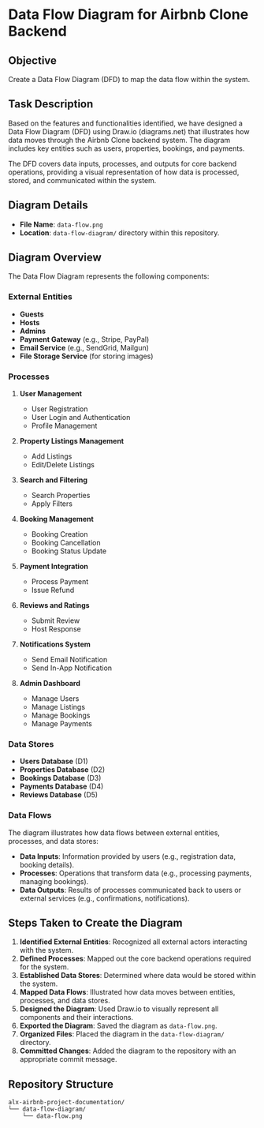 
# Data Flow Diagram for Airbnb Clone Backend

## Objective

Create a Data Flow Diagram (DFD) to map the data flow within the system.

## Task Description

Based on the features and functionalities identified, we have designed a Data Flow Diagram (DFD) using Draw.io (diagrams.net) that illustrates how data moves through the Airbnb Clone backend system. The diagram includes key entities such as users, properties, bookings, and payments.

The DFD covers data inputs, processes, and outputs for core backend operations, providing a visual representation of how data is processed, stored, and communicated within the system.

## Diagram Details

-   **File Name**: `data-flow.png`
-   **Location**: `data-flow-diagram/` directory within this repository.



## Diagram Overview

The Data Flow Diagram represents the following components:

### External Entities

-   **Guests**
-   **Hosts**
-   **Admins**
-   **Payment Gateway** (e.g., Stripe, PayPal)
-   **Email Service** (e.g., SendGrid, Mailgun)
-   **File Storage Service** (for storing images)

### Processes

1.  **User Management**
    
    -   User Registration
    -   User Login and Authentication
    -   Profile Management
2.  **Property Listings Management**
    
    -   Add Listings
    -   Edit/Delete Listings
3.  **Search and Filtering**
    
    -   Search Properties
    -   Apply Filters
4.  **Booking Management**
    
    -   Booking Creation
    -   Booking Cancellation
    -   Booking Status Update
5.  **Payment Integration**
    
    -   Process Payment
    -   Issue Refund
6.  **Reviews and Ratings**
    
    -   Submit Review
    -   Host Response
7.  **Notifications System**
    
    -   Send Email Notification
    -   Send In-App Notification
8.  **Admin Dashboard**
    
    -   Manage Users
    -   Manage Listings
    -   Manage Bookings
    -   Manage Payments

### Data Stores

-   **Users Database** (D1)
-   **Properties Database** (D2)
-   **Bookings Database** (D3)
-   **Payments Database** (D4)
-   **Reviews Database** (D5)

### Data Flows

The diagram illustrates how data flows between external entities, processes, and data stores:

-   **Data Inputs**: Information provided by users (e.g., registration data, booking details).
-   **Processes**: Operations that transform data (e.g., processing payments, managing bookings).
-   **Data Outputs**: Results of processes communicated back to users or external services (e.g., confirmations, notifications).

## Steps Taken to Create the Diagram

1.  **Identified External Entities**: Recognized all external actors interacting with the system.
2.  **Defined Processes**: Mapped out the core backend operations required for the system.
3.  **Established Data Stores**: Determined where data would be stored within the system.
4.  **Mapped Data Flows**: Illustrated how data moves between entities, processes, and data stores.
5.  **Designed the Diagram**: Used Draw.io to visually represent all components and their interactions.
6.  **Exported the Diagram**: Saved the diagram as `data-flow.png`.
7.  **Organized Files**: Placed the diagram in the `data-flow-diagram/` directory.
8.  **Committed Changes**: Added the diagram to the repository with an appropriate commit message.

## Repository Structure

```
alx-airbnb-project-documentation/
└── data-flow-diagram/
    └── data-flow.png
```